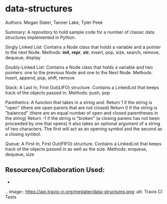 # data-structures
Authors: Megan Slater, Tanner Lake, Tyler Peek

Summary:
A repository to hold sample code for a number of classic data structures implemented in Python.


Singly Linked List:
Contains a Node class that holds a variable and a pointer to the next Node.
Methods: __init__, __repr__, __str__, insert, pop, size, search, remove, dequeue, display

Doubly-Linked List:
Contains a Node class that holds a variable and two pointers: one to the previous Node and one to the Next Node.
Methods: insert, append, pop, shift, remove

Stack:
A Last In, First Out(LIFO) structure.  Contains a LinkedList that keeps track of the objects passed in. Methods: push, pop

Parethetics:
A function that takes in a string and:
	Return 1 if the string is "open" (there are open parens that are not closed)
	Return 0 if the string is "balanced" (there are an equal number of open and closed parentheses in the string)
	Return -1 if the string is "broken" (a closing parens has not been proceeded by one that opens)
It also takes an optional argument of a string of two characters. The first will act as an opening symbol and the second as a closing symbol.

Queue:
A First In, First Out(FIFO) structure.  Contains a LinkedList that keeps track of the objects passed in as well as the size.  Methods:  enqueue, dequeue, size


## Resources/Collaboration Used:
- 

.. image:: https://api.travis-ci.org/meslater/data-structures.png
    :alt: Travis CI Tests
